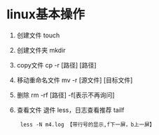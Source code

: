 # linux基本操作

1. 创建文件 touch

2. 创建文件夹 mkdir

3. copy文件 cp -r [路径] [路径]

4. 移动重命名文件 mv -r [源文件] [目标文件]

5. 删除 rm -rf [路径]   -f[表示不再询问]

6. 查看文件 退件 less，日志查看推荐 tailf

    
        less -N m4.log 【带行号的显示,f下一屏，b上一屏】  